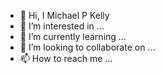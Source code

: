 - 👋 Hi, I Michael P Kelly
- 👀 I’m interested in ...
- 🌱 I’m currently learning ...
- 💞️ I’m looking to collaborate on ...
- 📫 How to reach me ...
<!---
 Michael P Kelly✨ special ✨ repository because its `README.md` (this file) appears on your GitHub profile.
You can click the Preview link to take a look at your changes.
--->

